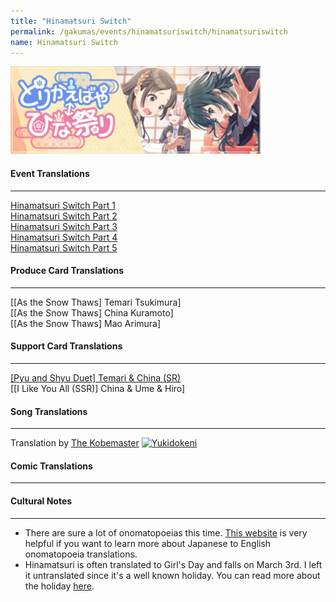 ```yaml
---
title: "Hinamatsuri Switch"
permalink: /gakumas/events/hinamatsuriswitch/hinamatsuriswitch
name: Hinamatsuri Switch
---
```

<img src="/assets/images/events/hinamatsuriswitch/hinamatsuriswitch_main.png" width="400">

#### Event Translations
----
[Hinamatsuri Switch Part 1](/gakumas/events/hinamatsuriswitch/hinamatsuriswitch_pt1)<br />
[Hinamatsuri Switch Part 2](/gakumas/events/hinamatsuriswitch/hinamatsuriswitch_pt2)<br />
[Hinamatsuri Switch Part 3](/gakumas/events/hinamatsuriswitch/hinamatsuriswitch_pt3)<br />
[Hinamatsuri Switch Part 4](/gakumas/events/hinamatsuriswitch/hinamatsuriswitch_pt4)<br />
[Hinamatsuri Switch Part 5](/gakumas/events/hinamatsuriswitch/hinamatsuriswitch_pt5)
#### Produce Card Translations
----
[[As the Snow Thaws] Temari Tsukimura]<br />
[[As the Snow Thaws] China Kuramoto]<br />
[[As the Snow Thaws] Mao Arimura]
#### Support Card Translations
----
[[Pyu and Shyu Duet] Temari & China (SR)](/gakumas/supportcards/pyuandshyuduet)<br />
[[I Like You All (SSR)] China & Ume & Hiro]<br />

#### Song Translations
----
Translation by [The Kobemaster](https://www.youtube.com/@imasloid)
[![Yukidokeni](https://img.youtube.com/vi/H2tmQVH5I_E/0.jpg)](https://www.youtube.com/watch?v=H2tmQVH5I_E)
#### Comic Translations
----

#### Cultural Notes
----
+ There are sure a lot of onomatopoeias this time. [This website](https://thejadednetwork.com/sfx/index/a/) is very helpful if you want to learn more about Japanese to English onomatopoeia translations.
+ Hinamatsuri is often translated to Girl's Day and falls on March 3rd. I left it untranslated since it's a well known holiday. You can read more about the holiday [here](https://en.wikipedia.org/wiki/Hinamatsuri).